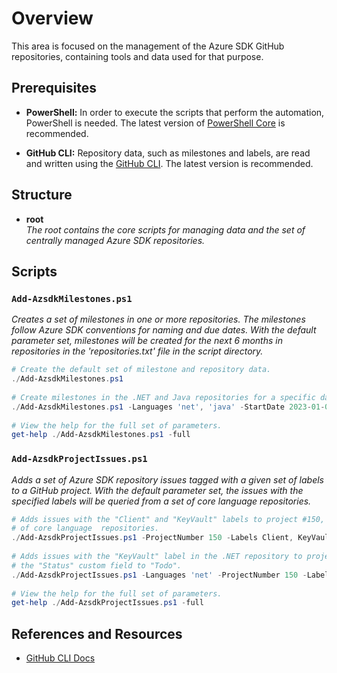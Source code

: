 # Overview

This area is focused on the management of the Azure SDK GitHub repositories, containing tools and data used for that purpose.  

## Prerequisites

- **PowerShell:** In order to execute the scripts that perform the automation, PowerShell is needed.  The latest version of [PowerShell Core](https://github.com/PowerShell/PowerShell/blob/master/README.md) is recommended.

- **GitHub CLI:** Repository data, such as milestones and labels, are read and written using the [GitHub CLI](https://github.com/cli/cli/tree/trunk#installation).  The latest version is recommended.

## Structure

* **root**  
  _The root contains the core scripts for managing data and the set of centrally managed Azure SDK repositories._

 ## Scripts
 
 ### `Add-AzsdkMilestones.ps1`
 
 _Creates a set of milestones in one or more repositories.  The milestones follow Azure SDK conventions for naming and due dates.  With the default parameter set, milestones will be created for the next 6 months in repositories in the 'repositories.txt' file in the script directory._
   
 ```powershell
 # Create the default set of milestone and repository data.
 ./Add-AzsdkMilestones.ps1
   
 # Create milestones in the .NET and Java repositories for a specific date range.
 ./Add-AzsdkMilestones.ps1 -Languages 'net', 'java' -StartDate 2023-01-01 -EndDate 2023-07-31
   
 # View the help for the full set of parameters.
 get-help ./Add-AzsdkMilestones.ps1 -full
 ```
 
 ### `Add-AzsdkProjectIssues.ps1`
 _Adds a set of Azure SDK repository issues tagged with a given set of labels to a GitHub project.  With the default parameter set, the issues with the specified labels will be queried from a set of core language repositories._
   
 ```powershell
 # Adds issues with the "Client" and "KeyVault" labels to project #150, querying a set 
 # of core language  repositories.
 ./Add-AzsdkProjectIssues.ps1 -ProjectNumber 150 -Labels Client, KeyVault
   
 # Adds issues with the "KeyVault" label in the .NET repository to project #150, setting
 # the "Status" custom field to "Todo".
 ./Add-AzsdkProjectIssues.ps1 -Languages 'net' -ProjectNumber 150 -Labels KeyVault -Fields @{Status="Todo"}
   
 # View the help for the full set of parameters.
 get-help ./Add-AzsdkProjectIssues.ps1 -full
 ```
   
## References and Resources
  
- [GitHub CLI Docs](https://docs.github.com/en/github-cli)

